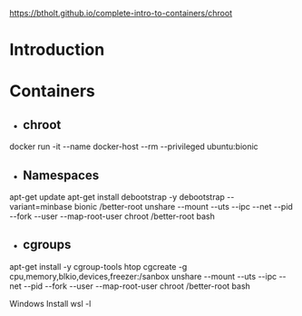 https://btholt.github.io/complete-intro-to-containers/chroot
# Introduction
# Containers
* ## chroot
docker run -it --name docker-host --rm --privileged ubuntu:bionic
* ## Namespaces
apt-get update
apt-get install debootstrap -y
debootstrap --variant=minbase bionic /better-root
unshare --mount --uts --ipc --net --pid --fork --user --map-root-user chroot /better-root bash
* ## cgroups
apt-get install -y cgroup-tools htop
cgcreate -g cpu,memory,blkio,devices,freezer:/sanbox
unshare --mount --uts --ipc --net --pid --fork --user --map-root-user chroot /better-root bash


Windows Install 
wsl -l